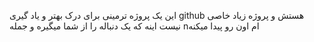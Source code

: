 این یک پروژه ترمینی برای درک بهتر و یاد گیری github هستش و پروژه زیاد خاصی نیست اینه که یک دنباله را از شما میگیره و جمله nام اون رو پیدا میکنه 
